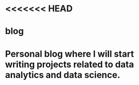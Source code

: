 <<<<<<< HEAD
=======
# blog
Personal blog where I will start writing projects related to data analytics and data science.
=======
